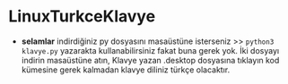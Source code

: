 # LinuxTurkceKlavye



- **selamlar**
indirdiğiniz py dosyasını masaüstüne isterseniz >> ``python3 klavye.py`` yazarakta kullanabilirsiniz fakat buna gerek yok. İki dosyayı indirin masaüstüne atın, Klavye yazan .desktop dosyasına tıklayın kod kümesine gerek kalmadan klavye diliniz türkçe olacaktır.

